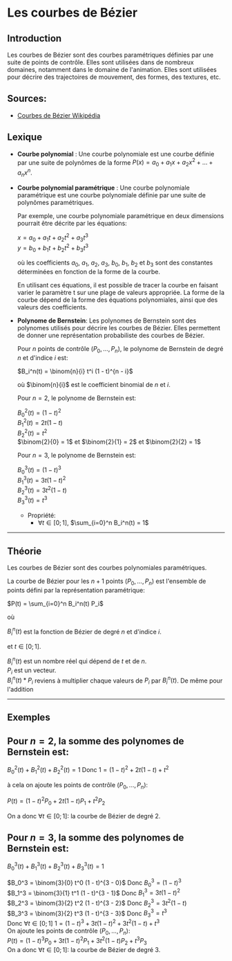 # Les courbes de Bézier

## Introduction

Les courbes de Bézier sont des courbes paramétriques définies par une suite de points de contrôle. Elles sont utilisées dans de nombreux domaines, notamment dans le domaine de l'animation. Elles sont utilisées pour décrire des trajectoires de mouvement, des formes, des textures, etc.

## Sources:

* [Courbes de Bézier Wikipédia](https://fr.wikipedia.org/wiki/Courbe_de_B%C3%A9zier)

## Lexique

- **Courbe polynomial** : Une courbe polynomiale est une courbe définie par une suite de polynômes de la forme $P(x) = a_0 + a_1 x + a_2 x^2 + \dots + a_n x^n$.
- **Courbe polynomial paramétrique** : Une courbe polynomiale paramétrique est une courbe polynomiale définie par une suite de polynômes paramétriques.

    Par exemple, une courbe polynomiale paramétrique en deux dimensions pourrait être décrite par les équations:

    $x = a_0 + a_1t + a_2t^2 + a_3t^3$ <br />
    $y = b_0 + b_1t + b_2t^2 + b_3t^3$

    où les coefficients $a_0$, $a_1$, $a_2$, $a_3$, $b_0$, $b_1$, $b_2$ et $b_3$ sont des constantes déterminées en fonction de la forme de la courbe.

    En utilisant ces équations, il est possible de tracer la courbe en faisant varier le paramètre t sur une plage de valeurs appropriée. La forme de la courbe dépend de la forme des équations polynomiales, ainsi que des valeurs des coefficients.
- **Polynome de Bernstein**: Les polynomes de Bernstein sont des polynomes utilisés pour décrire les courbes de Bézier. Elles permettent de donner une représentation probabiliste des courbes de Bézier.

    Pour $n$ points de contrôle $(P_0, ..., P_n)$, le polynome de Bernstein de degré $n$ et d'indice $i$ est:

    $B_i^n(t) = \binom{n}{i} t^i (1 - t)^{n - i}$

    où $\binom{n}{i}$ est le coefficient binomial de $n$ et $i$.

    Pour $n = 2$, le polynome de Bernstein est:

    $B_0^2(t) = (1 - t)^2$ <br />
    $B_1^2(t) = 2t(1 - t)$ <br />
    $B_2^2(t) = t^2$ <br />
    $\binom{2}{0} = 1$ et $\binom{2}{1} = 2$ et $\binom{2}{2} = 1$


    Pour $n = 3$, le polynome de Bernstein est:

    $B_0^3(t) = (1 - t)^3$ <br />
    $B_1^3(t) = 3t(1 - t)^2$ <br />
    $B_2^3(t) = 3t^2(1 - t)$ <br />
    $B_3^3(t) = t^3$

    - Propriété:
        - $\forall t \in [0; 1]$, $\sum_{i=0}^n B_i^n(t) = 1$

---

## Théorie

Les courbes de Bézier sont des courbes polynomiales paramétriques.

La courbe de Bézier pour les $n + 1$ points $(P_0, ..., P_n)$ est l'ensemble de points défini par la représentation paramétrique:

$P(t) = \sum_{i=0}^n B_i^n(t) P_i$

où

$B_i^n(t)$ est la fonction de Bézier de degré $n$ et d'indice $i$.

et $t \in [0; 1]$.

$B_i^n(t)$ est un nombre réel qui dépend de $t$ et de $n$. <br />
$P_i$ est un vecteur. <br />
$B_i^n(t) * P_i$ reviens à multiplier chaque valeurs de $P_i$ par $B_i^n(t)$. De même pour l'addition <br />

---

## Exemples

## Pour $n = 2$, la somme des polynomes de Bernstein est:

$B_0^2(t) + B_1^2(t) + B_2^2(t) = 1$
Donc 
$1 = (1 - t)^2 + 2t(1 - t) + t^2$

à cela on ajoute les points de contrôle $(P_0, ..., P_n)$:

$P(t) = (1 - t)^2 P_0 + 2t(1 - t) P_1 + t^2 P_2$

On a donc $\forall t \in [0; 1]$: la courbe de Bézier de degré 2.

## Pour $n = 3$, la somme des polynomes de Bernstein est:

$B_0^3(t) + B_1^3(t) + B_2^3(t) + B_3^3(t) = 1$

$B_0^3 = \binom{3}{0} t^0 (1 - t)^{3 - 0}$ Donc $B_0^3 = (1 - t)^3$ <br />
$B_1^3 = \binom{3}{1} t^1 (1 - t)^{3 - 1}$ Donc $B_1^3 = 3t(1 - t)^2$ <br />
$B_2^3 = \binom{3}{2} t^2 (1 - t)^{3 - 2}$ Donc $B_2^3 = 3t^2(1 - t)$ <br />
$B_3^3 = \binom{3}{2} t^3 (1 - t)^{3 - 3}$ Donc $B_3^3 = t^3$<br />
Donc $\forall t \in [0; 1]$ $1 = (1 - t)^3 + 3t(1 - t)^2 + 3t^2(1 - t) + t^3$ <br />
On ajoute les points de contrôle $(P_0, ..., P_n)$: <br />
$P(t) = (1 - t)^3 P_0 + 3t(1 - t)^2 P_1 + 3t^2(1 - t) P_2 + t^3 P_3$ <br />
On a donc $\forall t \in [0; 1]$: la courbe de Bézier de degré 3.

